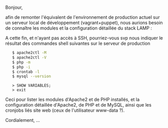 Bonjour,

afin de remonter l'équivalent de l'environnement de production actuel sur un serveur local de développement (vagrant+puppet),
nous aurions besoin de connaître les modules et la configuration détaillée du stack LAMP :

A cette fin, et n'ayant pas accès à SSH, pourriez-vous svp nous indiquer le résultat des commandes shell suivantes sur le serveur de production

```bash
   $ apache2ctl -M
   $ apache2ctl -V
   $ php -m
   $ php -i
   $ crontab -l
   $ mysql --version
```

```mysql
   > SHOW VARIABLES;
   > exit
```

Ceci pour lister les modules d'Apache2 et de PHP installés, et la configuration détaillée d'Apache2, de PHP et de MySQL, ainsi que les cronjobs liés site web (ceux de l'utilisateur www-data ?).

Cordialement,
...
